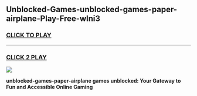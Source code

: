 
## Unblocked-Games-unblocked-games-paper-airplane-Play-Free-wlni3
<h3>
<a href="https://premium76.site?title=unblocked-games-paper-airplane&ref=23A">CLICK TO PLAY</a></h3>
<hr>

<h3>
<a href="https://premium76.site?title=unblocked-games-paper-airplane&ref=23A">CLICK 2 PLAY</a>
  
</h3>

<a href="https://premium76.site?title=unblocked-games-paper-airplane&ref=23A"><img src="https://clearcache.store/games.png"></a>


**unblocked-games-paper-airplane games unblocked: Your Gateway to Fun and Accessible Online Gaming**
